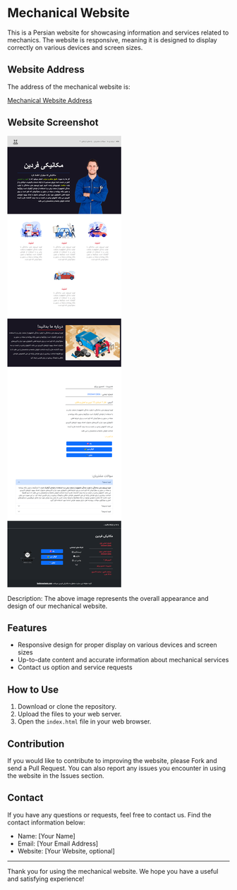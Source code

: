 # Mechanical Website

This is a Persian website for showcasing information and services related to mechanics. The website is responsive, meaning it is designed to display correctly on various devices and screen sizes.

## Website Address

The address of the mechanical website is:

[Mechanical Website Address](https://www.fardinmechanical.ir)

## Website Screenshot

![Mechanical Website Screenshot](<./assets/image/127.0.0.1_5500_index.html%20(1).png>)

Description: The above image represents the overall appearance and design of our mechanical website.

## Features

- Responsive design for proper display on various devices and screen sizes
- Up-to-date content and accurate information about mechanical services
- Contact us option and service requests

## How to Use

1. Download or clone the repository.
2. Upload the files to your web server.
3. Open the `index.html` file in your web browser.

## Contribution

If you would like to contribute to improving the website, please Fork and send a Pull Request. You can also report any issues you encounter in using the website in the Issues section.

## Contact

If you have any questions or requests, feel free to contact us. Find the contact information below:

- Name: [Your Name]
- Email: [Your Email Address]
- Website: [Your Website, optional]

---

Thank you for using the mechanical website. We hope you have a useful and satisfying experience!
